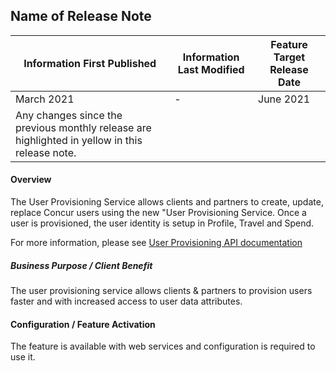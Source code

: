 
## Name of Release Note

| **Information First Published** | **Information Last Modified** | **Feature Target Release Date** |
| --- | --- | --- |
| March 2021 | - | June 2021 |
| Any changes since the previous monthly release are highlighted in yellow in this release note. |

#### Overview

The User Provisioning Service allows clients and partners to create, update, replace Concur users using the new &quot;User Provisioning Service. Once a user is provisioned, the user identity is setup in Profile, Travel and Spend.

For more information, please see [User Provisioning API documentation](https://developer.concur.com/api-reference/user-provisioning/v4.user-provisioning.html)

##### Business Purpose / Client Benefit

The user provisioning service allows clients &amp; partners to provision users faster and with increased access to user data attributes.

#### Configuration / Feature Activation

The feature is available with web services and configuration is required to use it.

